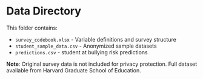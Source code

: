 # Data Directory

This folder contains:
- `survey_codebook.xlsx` - Variable definitions and survey structure
- `student_sample_data.csv` - Anonymized sample datasets
- `predictions.csv` - student at bullying risk predictions

**Note**: Original survey data is not included for privacy protection.
Full dataset available from Harvard Graduate School of Education.
